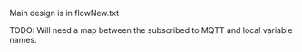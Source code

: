 

Main design is in flowNew.txt

TODO: Will need a map between the subscribed to MQTT and local variable names.


